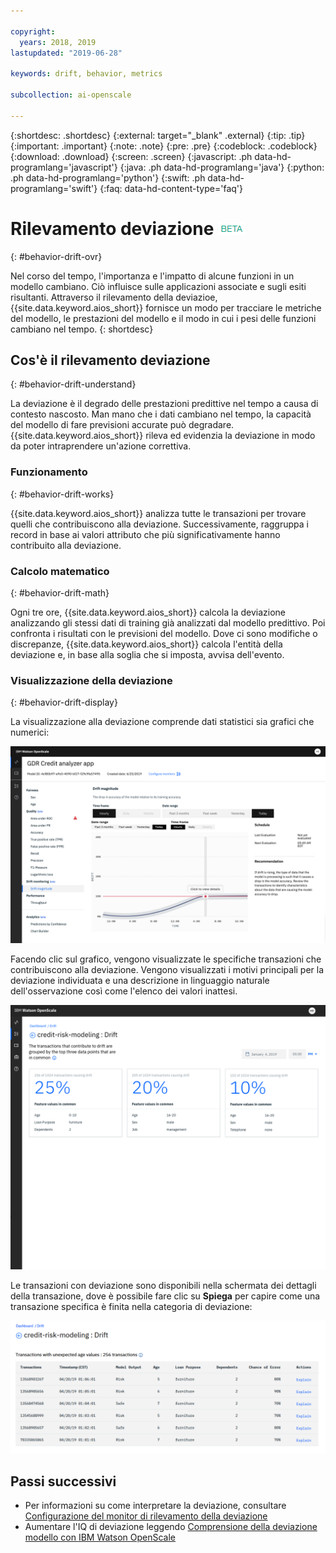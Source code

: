 ```yaml
---

copyright:
  years: 2018, 2019
lastupdated: "2019-06-28"

keywords: drift, behavior, metrics

subcollection: ai-openscale

---
```


{:shortdesc: .shortdesc}
{:external: target="_blank" .external}
{:tip: .tip}
{:important: .important}
{:note: .note}
{:pre: .pre}
{:codeblock: .codeblock}
{:download: .download}
{:screen: .screen}
{:javascript: .ph data-hd-programlang='javascript'}
{:java: .ph data-hd-programlang='java'}
{:python: .ph data-hd-programlang='python'}
{:swift: .ph data-hd-programlang='swift'}
{:faq: data-hd-content-type='faq'}

# Rilevamento deviazione ![tag beta](images/beta.png)
{: #behavior-drift-ovr}

Nel corso del tempo, l'importanza e l'impatto di alcune funzioni in un modello cambiano. Ciò influisce sulle applicazioni associate e sugli esiti risultanti. Attraverso il rilevamento della deviazioe, {{site.data.keyword.aios_short}} fornisce un modo per tracciare le metriche del modello, le prestazioni del modello e il modo in cui i pesi delle funzioni cambiano nel tempo. 
{: shortdesc}

## Cos'è il rilevamento deviazione
{: #behavior-drift-understand}

La deviazione è il degrado delle prestazioni predittive nel tempo a causa di contesto nascosto. Man mano che i dati cambiano nel tempo, la capacità del modello di fare previsioni accurate può degradare. {{site.data.keyword.aios_short}} rileva ed evidenzia la deviazione in modo da poter intraprendere un'azione correttiva.

### Funzionamento
{: #behavior-drift-works}

{{site.data.keyword.aios_short}} analizza tutte le transazioni per trovare quelli che contribuiscono alla deviazione. Successivamente, raggruppa i record in base ai valori attributo che più significativamente hanno contribuito alla deviazione.

### Calcolo matematico
{: #behavior-drift-math}

Ogni tre ore, {{site.data.keyword.aios_short}} calcola la deviazione analizzando gli stessi dati di training già analizzati dal modello predittivo. Poi confronta i risultati con le previsioni del modello. Dove ci sono modifiche o discrepanze, {{site.data.keyword.aios_short}} calcola l'entità della deviazione e, in base alla soglia che si imposta, avvisa dell'evento. 


### Visualizzazione della deviazione
{: #behavior-drift-display}

La visualizzazione alla deviazione comprende dati statistici sia grafici che numerici:

![grafico delle metriche di correttezza che mostra la deviazione al di sotto della soglia impostata](images/drift-example.png)

Facendo clic sul grafico, vengono visualizzate le specifiche transazioni che contribuiscono alla deviazione. Vengono visualizzati i motivi principali per la deviazione individuata e una descrizione in linguaggio naturale dell'osservazione così come l'elenco dei valori inattesi.

![grafico delle metriche di correttezza che mostra la deviazione al di sotto della soglia impostata](images/drift-detection-example.png)

Le transazioni con deviazione sono disponibili nella schermata dei dettagli della transazione, dove è possibile fare clic su **Spiega** per capire come una transazione specifica è finita nella categoria di deviazione:

![grafico delle metriche di correttezza che mostra la deviazione al di sotto della soglia impostata](images/drift-detection-transactions.png)


## Passi successivi

- Per informazioni su come interpretare la deviazione, consultare [Configurazione del monitor di rilevamento della deviazione](/docs/services/ai-openscale?topic=ai-openscale-behavior-drift-config)
- Aumentare l'IQ di deviazione leggendo [Comprensione della deviazione modello con IBM Watson OpenScale](https://medium.com/@manish.bhide/4c5401aa8da4)
